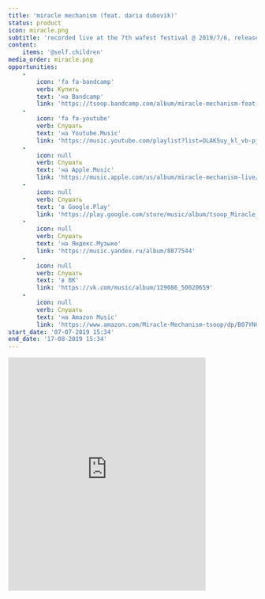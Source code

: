 ```yaml
---
title: 'miracle mechanism (feat. daria dubovik)'
status: product
icon: miracle.png
subtitle: 'recorded live at the 7th wafest festival @ 2019/7/6, released @ 2019/7/17'
content:
    items: '@self.children'
media_order: miracle.png
opportunities:
    -
        icon: 'fa fa-bandcamp'
        verb: Купить
        text: 'на Bandcamp'
        link: 'https://tsoop.bandcamp.com/album/miracle-mechanism-feat-daria-dubovik-live-wafest19'
    -
        icon: 'fa fa-youtube'
        verb: Слушать
        text: 'на Youtube.Music'
        link: 'https://music.youtube.com/playlist?list=OLAK5uy_kl_vb-pjGJRV3v5fBA1ZtbvERuit87vsk'
    -
        icon: null
        verb: Слушать
        text: 'на Apple.Music'
        link: 'https://music.apple.com/us/album/miracle-mechanism-live/1483671339'
    -
        icon: null
        verb: Слушать
        text: 'в Google.Play'
        link: 'https://play.google.com/store/music/album/tsoop_Miracle_Mechanism?id=Bgdcsjlo2ey3xoi22qsjbkmrhlq&tid=song-T2vkgbvjbgrviwcybnhn4ft25zi'
    -
        icon: null
        verb: Слушать
        text: 'на Яндекс.Музыке'
        link: 'https://music.yandex.ru/album/8877544'
    -
        icon: null
        verb: Слушать
        text: 'в ВК'
        link: 'https://vk.com/music/album/129086_50020659'
    -
        icon: null
        verb: Слушать
        text: 'на Amazon Music'
        link: 'https://www.amazon.com/Miracle-Mechanism-tsoop/dp/B07YNC3KBX/ref=sr_1_1?keywords=tsoop&qid=1577706006&s=dmusic&sr=1-1'
start_date: '07-07-2019 15:34'
end_date: '17-08-2019 15:34'
---
```


<iframe style="border: 0; width: 400px; height: 472px;" src="https://bandcamp.com/EmbeddedPlayer/album=3719716987/size=large/bgcol=ffffff/linkcol=0687f5/artwork=small/transparent=true/" seamless><a href="http://tsoop.bandcamp.com/album/miracle-mechanism-feat-daria-dubovik-live-wafest19">miracle mechanism (feat. daria dubovik) live @ wafest&#39;19 by tsoop</a></iframe>
